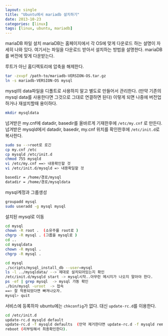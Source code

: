 ```yaml
---
layout: single
title: "Ubuntu에서 mariadb 설치하기"
date: 2013-10-23
categories: [linux]
tags: [linux, ubuntu, mariadb]
---
```


mariaDB 파일 설치
mariaDB는 홈페이지에서 각 OS에 맞게 다운로드 하는 설명이 자세히 나와 있다.
여기서는 파일을 다운로드 받아서 설치하는 방법을 설명한다.
mariaDB를 버전에 맞게 다운받는다.

루트가 아닌 홈디렉토리에 압축을 해제한다.

```bash
tar -zxvpf /path-to/mariadb-VERSION-OS.tar.gz
ln -s mariadb-VERSION-OS mysql
```

mysql의 data파일을 디폴트로 사용하지 말고 별도로 만들어서 관리한다.
(만약 기존의 mysql data를 사용한다면 그것으로 그대로 연결하면 된다)
이렇게 되면 나중에 버전업하거나 재설치할때 용이하다.

```bash
mkdir mysqldata
```

넘겨받은 my.cnf에 datadir, basedir를 올바르게 기재한후에 `/etc/my.cnf` 로 만든다.
넘겨받은 mysqld에서 datadir, basedir, my.cnf 위치를 확인한후에 `/etc/init.d`로 복사한다.

```bash
sudo su -->root로 로긴
cp my.cnf /etc
cp mysqld /etc/init.d
chmod 755 mysqld
vi /etc/my.cnf ==> 내용확인할 것
vi /etc/init.d/mysqld => 내용확일할 것

basedir = /home/경로/mysql
datadir = /home/경로/mysqldata
```

mysql계정과 그룹생성

```bash
groupadd mysql
sudo useradd -g mysql mysql
```

설치된 mysql로 이동

```bash
cd mysql
chown -R root .  (소유주를 root로 )
chgrp -R mysql . (그룹을 mysql로 )
cd ..
cd mysqldata
chown -R mysql .
chgrp -R mysql .

cd mysql
./scripts/mysql_install_db --user=mysql
ls -l ../mysqldata/ --> 제대로 설치되어있는지 확인
/etc/init.d/mysqld start -> mysql시작..아무런 메시지가 나오지 말아야 한다.
ps -ef | grep mysql  -> mysql 가동 확인
./bin/mysql -uroot  -> 접속
==> 잘 적용되었다면 빠져나오자.
mysql> quit
```

서비스에 등록하자 ubuntu에는 `chkconfig`가 없다. 대신 `update-rc.d`를 이용한다.

```bash
cd /etc/init.d
update-rc.d mysqld default
update-rc.d -f mysqld defaults  (만약 제거한다면 update-rc.d -f mysqld remove)
reboot (리부팅해서 최종확인한다).
```
